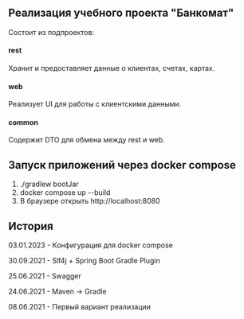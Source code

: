 ## Реализация учебного проекта "Банкомат"

Состоит из подпроектов:
#### rest
   
Хранит и предоставляет данные о клиентах, счетах, картах.
   
#### web
   
Реализует UI для работы с клиентскими данными.
   
#### common
   
Содержит DTO для обмена между rest и web.

## Запуск приложений через docker compose

1. ./gradlew bootJar
2. docker compose up --build
3. В браузере открыть http://localhost:8080

## История
03.01.2023 - Конфигурация для docker compose

30.09.2021 - Slf4j + Spring Boot Gradle Plugin

25.06.2021 - Swagger

24.06.2021 - Maven -> Gradle

08.06.2021 - Первый вариант реализации
